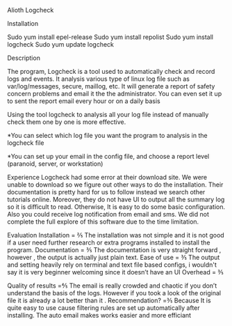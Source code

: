 Alioth Logcheck

Installation

Sudo yum install epel-release
Sudo yum install repolist
Sudo yum install logcheck
Sudo yum update logcheck


Description 

The program, Logcheck is a tool used to automatically check and record logs and events. It analysis various type of linux log file such as var/log/messages, secure, maillog, etc. It will generate a report of safety concern problems and email it the the administrator. You can even set it up to sent the report email every hour or on a daily basis 

Using the tool logcheck to analysis all your log file instead of manually check them one by one is more effective.

*You can select which log file you want the program to analysis in the logcheck file 

*You can set up your email in the config file, and choose a report level (paranoid, server, or workstation)	






Experience
	Logcheck had some error at their download site. We were unable to download so we figure out other ways to do the installation. Their documentation is pretty hard for us to follow instead we search other tutorials online. Moreover, they do not have UI to output all the summary log so it is difficult to read.  Otherwise, It is easy to do some basic configuration. Also you could receive log notification from email and sms. We did not complete the full explore of this software due to the time limitation.

Evaluation
Installation = ⅖
The installation was not simple and it is not good if a user need further research or extra programs installed to install the program.
Documentation = ⅗
The documentation is very straight forward , however , the output is actually just plain text.
Ease of use = ⅗ 
The output and setting heavily rely on terminal and text file based configs, i wouldn't say it is very beginner welcoming since it doesn’t have an UI
Overhead = ⅗

Quality of results =⅘ 
 The email is really crowded and chaotic if you don’t understand the basis of the logs. However if you took a look of the original file it is already a lot better than it .
Recommendation? =⅗
Because It is quite easy to use cause filtering rules are set up automatically after installing. The auto email makes works easier and more efficiant

